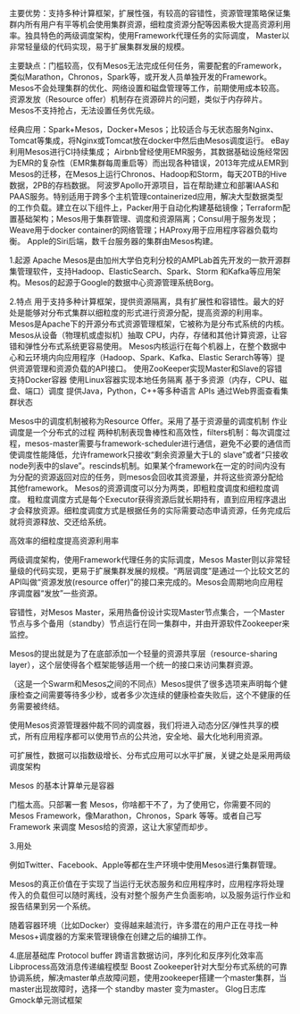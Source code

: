 主要优势：支持多种计算框架，扩展性强，有较高的容错性，资源管理策略保证集群内所有用户有平等机会使用集群资源，细粒度资源分配等因素极大提高资源利用率。独具特色的两级调度架构，使用Framework代理任务的实际调度， Master以非常轻量级的代码实现，易于扩展集群发展的规模。
	
主要缺点：门槛较高，仅有Mesos无法完成任何任务，需要配套的Framework，类似Marathon，Chronos，Spark等，或开发人员单独开发的Framework。Mesos不会处理集群的优化、网络设置和磁盘管理等工作，前期使用成本较高。资源发放（Resource offer）机制存在资源碎片的问题，类似于内存碎片。Mesos不支持抢占，无法设置任务优先级。

经典应用：Spark+Mesos，Docker+Mesos；比较适合与无状态服务Nginx、Tomcat等集成，将Nginx或Tomcat放在docker中然后由Mesos调度运行。
	       eBay利用Mesos进行CI持续集成；
	       Airbnb曾经使用EMR服务，其数据基础设施经常因为EMR的复杂性（EMR集群每周重启等）而出现各种错误，2013年完成从EMR到Mesos的迁移，在Mesos上运行Chronos、Hadoop和Storm，每天20TB的Hive数据，2PB的存档数据。
	       阿波罗Apollo开源项目，旨在帮助建立和部署IAAS和PAAS服务。特别适用于跨多个主机管理containerized应用，解决大型数据类型的工作负载。建立在以下组件上，Packer用于自动化构建基础镜像；Terraform配置基础架构；Mesos用于集群管理、调度和资源隔离；Consul用于服务发现；Weave用于docker container的网络管理；HAProxy用于应用程序容器负载均衡。
	       Apple的Siri后端，数千台服务器的集群由Mesos构建。


1.起源
Apache Mesos是由加州大学伯克利分校的AMPLab首先开发的一款开源群集管理软件，支持Hadoop、ElasticSearch、Spark、Storm 和Kafka等应用架构。Mesos的起源于Google的数据中心资源管理系统Borg。

2.特点
用于支持多种计算框架，提供资源隔离，具有扩展性和容错性。最大的好处是能够对分布式集群以细粒度的形式进行资源分配，提高资源的利用率。
Mesos是Apache下的开源分布式资源管理框架，它被称为是分布式系统的内核。Mesos从设备（物理机或虚拟机）抽取 CPU，内存，存储和其他计算资源，让容错和弹性分布式系统更容易使用。
Mesos内核运行在每个机器上，在整个数据中心和云环境内向应用程序（Hadoop、Spark、Kafka、Elastic Serarch等等）提供资源管理和资源负载的API接口。
使用ZooKeeper实现Master和Slave的容错
支持Docker容器
使用Linux容器实现本地任务隔离
基于多资源（内存，CPU、磁盘、端口）调度
提供Java，Python，C++等多种语言 APIs
通过Web界面查看集群状态

Mesos中的调度机制被称为Resource Offer。采用了基于资源量的调度机制
作业调度是一个分布式的过程
两种机制表现鲁棒性和高效性，filters机制：每次调度过程，mesos-master需要与framework-scheduler进行通信，避免不必要的通信而使调度性能降低，允许framework只接收“剩余资源量大于L的 slave”或者“只接收node列表中的slave”。rescinds机制。如果某个framework在一定的时间内没有为分配的资源返回对应的任务，则mesos会回收其资源量，并将这些资源分配给其他framework。
Mesos的资源调度可以分为两类，即粗粒度调度和细粒度调度。
粗粒度调度方式是每个Executor获得资源后就长期持有，直到应用程序退出才会释放资源。细粒度调度方式是根据任务的实际需要动态申请资源，任务完成后就将资源释放、交还给系统。

高效率的细粒度提高资源利用率
 

两级调度架构，使用Framework代理任务的实际调度，Mesos Master则以非常轻量级的代码实现，更易于扩展集群发展的规模。“两层调度”是通过一个比较文艺的API叫做“资源发放(resource offer)”的接口来完成的。Mesos会周期地向应用程序调度器“发放”一些资源。

容错性，对Mesos Master，采用热备份设计实现Master节点集合，一个Master节点与多个备用（standby）节点运行在同一集群中，并由开源软件Zookeeper来监控。

Mesos的提出就是为了在底部添加一个轻量的资源共享层（resource-sharing layer），这个层使得各个框架能够适用一个统一的接口来访问集群资源。

（这是一个Swarm和Mesos之间的不同点）Mesos提供了很多选项来声明每个健康检查之间需要等待多少秒，或者多少次连续的健康检查失败后，这个不健康的任务需要被终结。

使用Mesos资源管理器仲裁不同的调度器，我们将进入动态分区/弹性共享的模式，所有应用程序都可以使用节点的公共池，安全地、最大化地利用资源。

可扩展性，数据可以指数级增长、分布式应用可以水平扩展，关键之处是采用两级调度架构

Mesos 的基本计算单元是容器

门槛太高。只部署一套 Mesos，你啥都干不了，为了使用它，你需要不同的 Mesos Framework，像Marathon，Chronos，Spark 等等。或者自己写 Framework 来调度 Mesos给的资源，这让大家望而却步。


3.用处
 
例如Twitter、Facebook、Apple等都在生产环境中使用Mesos进行集群管理。

Mesos的真正价值在于实现了当运行无状态服务和应用程序时，应用程序将处理传入的负载但可以随时离线，没有对整个服务产生负面影响，以及服务运行作业和报告结果到另一个系统。

随着容器环境（比如Docker）变得越来越流行，许多潜在的用户正在寻找一种 Mesos+调度器的方案来管理镜像在创建之后的编排工作。




4.底层基础库
Protocol buffer 跨语言数据访问，序列化和反序列化效率高
Libprocess高效消息传递编程模型
Boost
Zookeeper针对大型分布式系统的可靠协调系统，解决master单点故障问题，使用zookeeper搭建一个master集群，当master出现故障时，选择一个 standby master 变为master。
Glog日志库
Gmock单元测试框架

